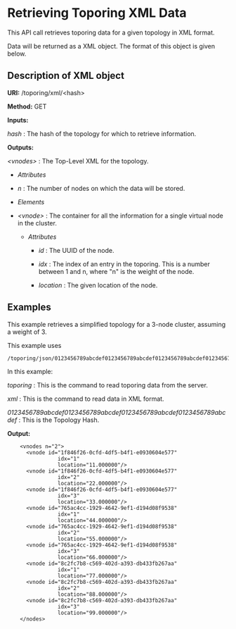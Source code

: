 Retrieving Toporing XML Data
============================

This API call retrieves toporing data for a given topology in XML format.

Data will be returned as a XML object. The format of this object is given below.

Description of XML object
-------------------------

**URI:**   /toporing/xml/&lt;hash&gt;

**Method:**   GET

**Inputs:**

*hash* :   The hash of the topology for which to retrieve information.

**Outputs:**

*&lt;vnodes&gt;* :   The Top-Level XML for the topology.

* *Attributes*

 * *n* :   The number of nodes on which the data will be stored.

* *Elements*

 * *&lt;vnode&gt;* :   The container for all the information for a single virtual node in the cluster.

   * *Attributes*

     * *id* :   The UUID of the node.

     * *idx* :   The index of an entry in the toporing. This is a number between 1 and n, where "n" is the weight of the node.

     * *location* :   The given location of the node.

Examples
--------

This example retrieves a simplified topology for a 3-node cluster, assuming a weight of 3.

This example uses

```
/toporing/json/0123456789abcdef0123456789abcdef0123456789abcdef0123456789abcdef
```

In this example:

*toporing* :   This is the command to read toporing data from the server.

*xml* :   This is the command to read data in XML format.

*0123456789abcdef0123456789abcdef0123456789abcdef0123456789abcdef* :   This is the Topology Hash.

**Output:**

```
    <vnodes n="2">
      <vnode id="1f846f26-0cfd-4df5-b4f1-e0930604e577"
                idx="1"
                location="11.000000"/>
      <vnode id="1f846f26-0cfd-4df5-b4f1-e0930604e577"
                idx="2"
                location="22.000000"/>
      <vnode id="1f846f26-0cfd-4df5-b4f1-e0930604e577"
                idx="3"
                location="33.000000"/>
      <vnode id="765ac4cc-1929-4642-9ef1-d194d08f9538"
                idx="1"
                location="44.000000"/>
      <vnode id="765ac4cc-1929-4642-9ef1-d194d08f9538"
                idx="2"
                location="55.000000"/>
      <vnode id="765ac4cc-1929-4642-9ef1-d194d08f9538"
                idx="3"
                location="66.000000"/>
      <vnode id="8c2fc7b8-c569-402d-a393-db433fb267aa"
                idx="1"
                location="77.000000"/>
      <vnode id="8c2fc7b8-c569-402d-a393-db433fb267aa"
                idx="2"
                location="88.000000"/>
      <vnode id="8c2fc7b8-c569-402d-a393-db433fb267aa"
                idx="3"
                location="99.000000"/>
    </nodes>
```